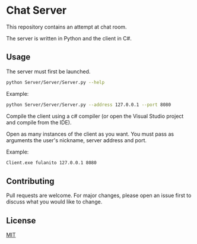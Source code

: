 # Chat Server

This repository contains an attempt at chat room.

The server is written in Python and the client in C#.

## Usage

The server must first be launched. 
```bash
python Server/Server/Server.py --help
```
Example:
```bash
python Server/Server/Server.py --address 127.0.0.1 --port 8080
```
Compile the client using a c# compiler (or open the Visual Studio project and compile from the IDE).

Open as many instances of the client as you want. You must pass as arguments the user's nickname, server address and port.

Example:
```bash
Client.exe fulanito 127.0.0.1 8080
```


## Contributing
Pull requests are welcome. For major changes, please open an issue first to discuss what you would like to change.

## License
[MIT](https://choosealicense.com/licenses/mit/)